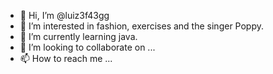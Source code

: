 - 👋 Hi, I’m @luiz3f43gg
- 👀 I’m interested in fashion, exercises and the singer Poppy.
- 🌱 I’m currently learning java.
- 💞️ I’m looking to collaborate on ...
- 📫 How to reach me ...

<!---
luiz3f43gg/luiz3f43gg is a ✨ special ✨ repository because its `README.md` (this file) appears on your GitHub profile.
You can click the Preview link to take a look at your changes.
--->
